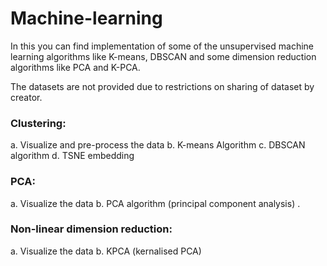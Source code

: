 # Machine-learning
In this you can find implementation of some of the unsupervised machine learning algorithms like K-means, DBSCAN and some dimension reduction algorithms like PCA and K-PCA.

The datasets are not provided due to restrictions on sharing of dataset by creator.

### Clustering:
a. Visualize and pre-process the data
b. K-means Algorithm
c. DBSCAN algorithm
d. TSNE embedding

### PCA:
a. Visualize the data 
b. PCA algorithm (principal component analysis) .

### Non-linear dimension reduction:
a. Visualize the data 
b. KPCA (kernalised PCA) 
